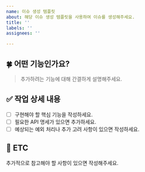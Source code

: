 ```yaml
---
name: 이슈 생성 템플릿
about: 해당 이슈 생성 템플릿을 사용하여 이슈를 생성해주세요.
title: ''
labels: ''
assignees: ''

---
```


## 🍀 어떤 기능인가요?
> 추가하려는 기능에 대해 간결하게 설명해주세요.

## ✅ 작업 상세 내용
- [ ] 구현해야 할 핵심 기능을 작성하세요.
- [ ] 필요한 API 명세가 있으면 추가하세요.
- [ ] 예상되는 예외 처리나 추가 고려 사항이 있으면 작성하세요.

## 📌 ETC
추가적으로 참고해야 할 사항이 있으면 작성해주세요.
